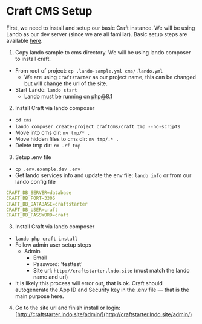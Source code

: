 # Craft CMS Setup
First, we need to install and setup our basic Craft instance. We will be using Lando as our dev server (since we are all familiar). Basic setup steps are available [here](https://craftcms.com/docs/getting-started-tutorial/install/).

1. Copy lando sample to cms directory. We will be using lando composer to install craft.
- From root of project: `cp .lando-sample.yml cms/.lando.yml`
	- We are using `craftstarter` as our project name, this can be changed but will change the url of the site.
- Start Lando: `lando start`
  - Lando must be running on php@8.1 

2. Install Craft via lando composer
- `cd cms`
- `lando composer create-project craftcms/craft tmp --no-scripts`
- Move into cms dir: `mv tmp/* .`
- Move hidden files to cms dir: `mv tmp/.* .`
- Delete tmp dir: `rm -rf tmp`

3. Setup .env file
- `cp .env.example.dev .env`
- Get lando services info and update the env file: `lando info` or from our lando config file
```yml
CRAFT_DB_SERVER=database
CRAFT_DB_PORT=3306
CRAFT_DB_DATABASE=craftstarter
CRAFT_DB_USER=craft
CRAFT_DB_PASSWORD=craft
```

3. Install Craft via lando composer
- `lando php craft install`
- Follow admin user setup steps
  - Admin
	- Email
	- Password: 'testtest'
	- Site url: `http://craftstarter.lndo.site` (must match the lando name and url)
- It is likely this process will error out, that is ok. Craft should autogenerate the App ID and Security key in the .env file — that is the main purpose here.

4. Go to the site url and finish install or login: [http://craftstarter.lndo.site/admin/](http://craftstarter.lndo.site/admin/)